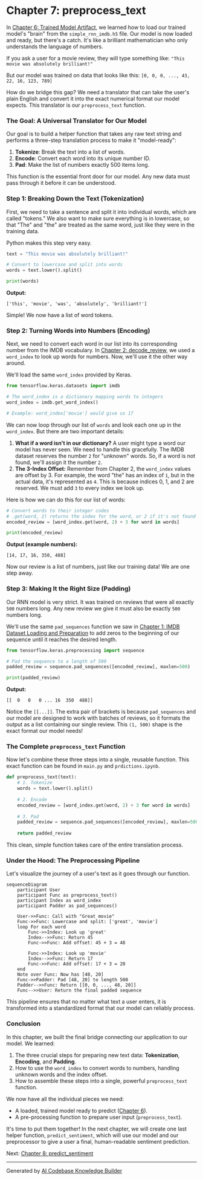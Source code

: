 # Chapter 7: preprocess_text

In [Chapter 6: Trained Model Artifact](06_trained_model_artifact.md), we learned how to load our trained model's "brain" from the `simple_rnn_imdb.h5` file. Our model is now loaded and ready, but there's a catch. It's like a brilliant mathematician who only understands the language of numbers.

If you ask a user for a movie review, they will type something like:
`"This movie was absolutely brilliant!"`

But our model was trained on data that looks like this:
`[0, 0, 0, ..., 43, 22, 16, 123, 789]`

How do we bridge this gap? We need a translator that can take the user's plain English and convert it into the exact numerical format our model expects. This translator is our `preprocess_text` function.

### The Goal: A Universal Translator for Our Model

Our goal is to build a helper function that takes any raw text string and performs a three-step translation process to make it "model-ready":

1.  **Tokenize**: Break the text into a list of words.
2.  **Encode**: Convert each word into its unique number ID.
3.  **Pad**: Make the list of numbers exactly 500 items long.

This function is the essential front door for our model. Any new data must pass through it before it can be understood.

### Step 1: Breaking Down the Text (Tokenization)

First, we need to take a sentence and split it into individual words, which are called "tokens." We also want to make sure everything is in lowercase, so that "The" and "the" are treated as the same word, just like they were in the training data.

Python makes this step very easy.

```python
text = "This movie was absolutely brilliant!"

# Convert to lowercase and split into words
words = text.lower().split()

print(words)
```
**Output:**
```
['this', 'movie', 'was', 'absolutely', 'brilliant!']
```
Simple! We now have a list of word tokens.

### Step 2: Turning Words into Numbers (Encoding)

Next, we need to convert each word in our list into its corresponding number from the IMDB vocabulary. In [Chapter 2: decode_review](02_decode_review.md), we used a `word_index` to look up words for numbers. Now, we'll use it the other way around.

We'll load the same `word_index` provided by Keras.

```python
from tensorflow.keras.datasets import imdb

# The word_index is a dictionary mapping words to integers
word_index = imdb.get_word_index()

# Example: word_index['movie'] would give us 17
```

We can now loop through our list of `words` and look each one up in the `word_index`. But there are two important details:

1.  **What if a word isn't in our dictionary?** A user might type a word our model has never seen. We need to handle this gracefully. The IMDB dataset reserves the number `2` for "unknown" words. So, if a word is not found, we'll assign it the number `2`.
2.  **The 3-Index Offset:** Remember from Chapter 2, the `word_index` values are offset by 3. For example, the word "the" has an index of `1`, but in the actual data, it's represented as `4`. This is because indices 0, 1, and 2 are reserved. We must add `3` to every index we look up.

Here is how we can do this for our list of words:

```python
# Convert words to their integer codes
# .get(word, 2) returns the index for the word, or 2 if it's not found
encoded_review = [word_index.get(word, 2) + 3 for word in words]

print(encoded_review)
```
**Output (example numbers):**
```
[14, 17, 16, 350, 488]
```
Now our review is a list of numbers, just like our training data! We are one step away.

### Step 3: Making It the Right Size (Padding)

Our RNN model is very strict. It was trained on reviews that were all exactly `500` numbers long. Any new review we give it must also be exactly `500` numbers long.

We'll use the same `pad_sequences` function we saw in [Chapter 1: IMDB Dataset Loading and Preparation](01_imdb_dataset_loading_and_preparation.md) to add zeros to the beginning of our sequence until it reaches the desired length.

```python
from tensorflow.keras.preprocessing import sequence

# Pad the sequence to a length of 500
padded_review = sequence.pad_sequences([encoded_review], maxlen=500)

print(padded_review)
```
**Output:**
```
[[  0   0   0 ... 16  350  488]]
```
Notice the `[[...]]`. The extra pair of brackets is because `pad_sequences` and our model are designed to work with batches of reviews, so it formats the output as a list containing our single review. This `(1, 500)` shape is the exact format our model needs!

### The Complete `preprocess_text` Function

Now let's combine these three steps into a single, reusable function. This exact function can be found in `main.py` and `prdictions.ipynb`.

```python
def preprocess_text(text):
    # 1. Tokenize
    words = text.lower().split()
    
    # 2. Encode
    encoded_review = [word_index.get(word, 2) + 3 for word in words]
    
    # 3. Pad
    padded_review = sequence.pad_sequences([encoded_review], maxlen=500)
    
    return padded_review
```
This clean, simple function takes care of the entire translation process.

### Under the Hood: The Preprocessing Pipeline

Let's visualize the journey of a user's text as it goes through our function.

```mermaid
sequenceDiagram
    participant User
    participant Func as preprocess_text()
    participant Index as word_index
    participant Padder as pad_sequences()
    
    User->>Func: Call with "Great movie"
    Func->>Func: Lowercase and split: ['great', 'movie']
    loop For each word
        Func->>Index: Look up 'great'
        Index-->>Func: Return 45
        Func->>Func: Add offset: 45 + 3 = 48
        
        Func->>Index: Look up 'movie'
        Index-->>Func: Return 17
        Func->>Func: Add offset: 17 + 3 = 20
    end
    Note over Func: Now has [48, 20]
    Func->>Padder: Pad [48, 20] to length 500
    Padder-->>Func: Return [[0, 0, ..., 48, 20]]
    Func-->>User: Return the final padded sequence
```

This pipeline ensures that no matter what text a user enters, it is transformed into a standardized format that our model can reliably process.

### Conclusion

In this chapter, we built the final bridge connecting our application to our model. We learned:

1.  The three crucial steps for preparing new text data: **Tokenization**, **Encoding**, and **Padding**.
2.  How to use the `word_index` to convert words to numbers, handling unknown words and the index offset.
3.  How to assemble these steps into a single, powerful `preprocess_text` function.

We now have all the individual pieces we need:
*   A loaded, trained model ready to predict ([Chapter 6](06_trained_model_artifact.md)).
*   A pre-processing function to prepare user input (`preprocess_text`).

It's time to put them together! In the next chapter, we will create one last helper function, `predict_sentiment`, which will use our model and our preprocessor to give a user a final, human-readable sentiment prediction.

Next: [Chapter 8: predict_sentiment](08_predict_sentiment.md)

---

Generated by [AI Codebase Knowledge Builder](https://github.com/The-Pocket/Tutorial-Codebase-Knowledge)